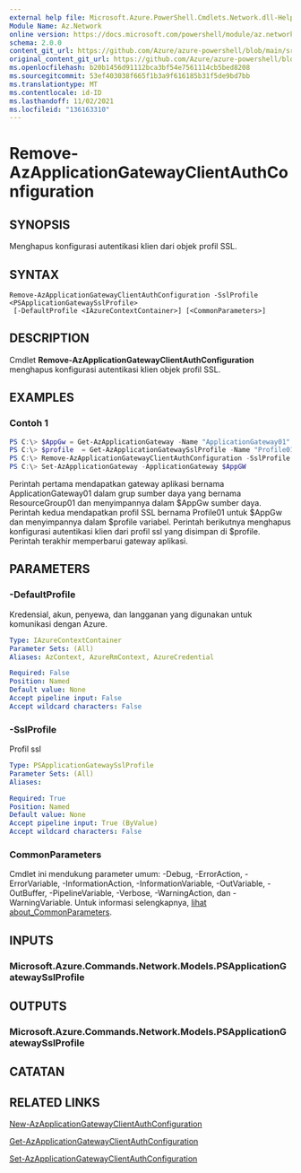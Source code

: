 ```yaml
---
external help file: Microsoft.Azure.PowerShell.Cmdlets.Network.dll-Help.xml
Module Name: Az.Network
online version: https://docs.microsoft.com/powershell/module/az.network/remove-azapplicationgatewayclientauthconfiguration
schema: 2.0.0
content_git_url: https://github.com/Azure/azure-powershell/blob/main/src/Network/Network/help/Remove-AzApplicationGatewayClientAuthConfiguration.md
original_content_git_url: https://github.com/Azure/azure-powershell/blob/main/src/Network/Network/help/Remove-AzApplicationGatewayClientAuthConfiguration.md
ms.openlocfilehash: b20b1456d91112bca3bf54e7561114cb5bed8208
ms.sourcegitcommit: 53ef403038f665f1b3a9f616185b31f5de9bd7bb
ms.translationtype: MT
ms.contentlocale: id-ID
ms.lasthandoff: 11/02/2021
ms.locfileid: "136163310"
---
```

# Remove-AzApplicationGatewayClientAuthConfiguration

## SYNOPSIS
Menghapus konfigurasi autentikasi klien dari objek profil SSL.

## SYNTAX

```
Remove-AzApplicationGatewayClientAuthConfiguration -SslProfile <PSApplicationGatewaySslProfile>
 [-DefaultProfile <IAzureContextContainer>] [<CommonParameters>]
```

## DESCRIPTION
Cmdlet **Remove-AzApplicationGatewayClientAuthConfiguration** menghapus konfigurasi autentikasi klien objek profil SSL.

## EXAMPLES

### Contoh 1
```powershell
PS C:\> $AppGw = Get-AzApplicationGateway -Name "ApplicationGateway01" -ResourceGroupName "ResourceGroup01"
PS C:\> $profile  = Get-AzApplicationGatewaySslProfile -Name "Profile01" -ApplicationGateway $AppGw
PS C:\> Remove-AzApplicationGatewayClientAuthConfiguration -SslProfile $profile
PS C:\> Set-AzApplicationGateway -ApplicationGateway $AppGW
```

Perintah pertama mendapatkan gateway aplikasi bernama ApplicationGateway01 dalam grup sumber daya yang bernama ResourceGroup01 dan menyimpannya dalam $AppGw sumber daya. Perintah kedua mendapatkan profil SSL bernama Profile01 untuk $AppGw dan menyimpannya dalam $profile variabel. Perintah berikutnya menghapus konfigurasi autentikasi klien dari profil ssl yang disimpan di $profile. Perintah terakhir memperbarui gateway aplikasi.

## PARAMETERS

### -DefaultProfile
Kredensial, akun, penyewa, dan langganan yang digunakan untuk komunikasi dengan Azure.

```yaml
Type: IAzureContextContainer
Parameter Sets: (All)
Aliases: AzContext, AzureRmContext, AzureCredential

Required: False
Position: Named
Default value: None
Accept pipeline input: False
Accept wildcard characters: False
```

### -SslProfile
Profil ssl

```yaml
Type: PSApplicationGatewaySslProfile
Parameter Sets: (All)
Aliases:

Required: True
Position: Named
Default value: None
Accept pipeline input: True (ByValue)
Accept wildcard characters: False
```

### CommonParameters
Cmdlet ini mendukung parameter umum: -Debug, -ErrorAction, -ErrorVariable, -InformationAction, -InformationVariable, -OutVariable, -OutBuffer, -PipelineVariable, -Verbose, -WarningAction, dan -WarningVariable. Untuk informasi selengkapnya, [lihat about_CommonParameters](http://go.microsoft.com/fwlink/?LinkID=113216).

## INPUTS

### Microsoft.Azure.Commands.Network.Models.PSApplicationGatewaySslProfile

## OUTPUTS

### Microsoft.Azure.Commands.Network.Models.PSApplicationGatewaySslProfile

## CATATAN

## RELATED LINKS

[New-AzApplicationGatewayClientAuthConfiguration](./New-AzApplicationGatewayClientAuthConfiguration.md)

[Get-AzApplicationGatewayClientAuthConfiguration](./Get-AzApplicationGatewayClientAuthConfiguration.md)

[Set-AzApplicationGatewayClientAuthConfiguration](./Set-AzApplicationGatewayClientAuthConfiguration.md)
